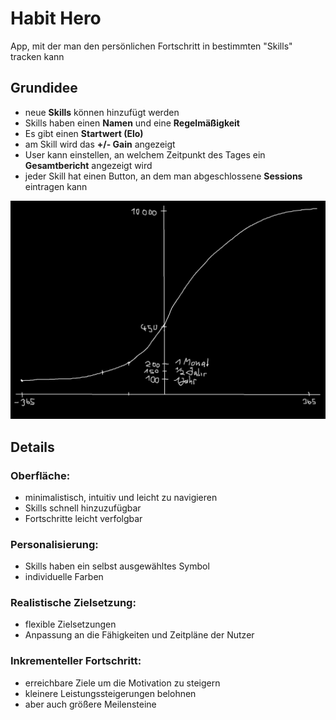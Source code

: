# Habit Hero

App, mit der man den persönlichen Fortschritt in bestimmten "Skills" tracken kann

## Grundidee

- neue **Skills** können hinzufügt werden
- Skills haben einen **Namen** und eine **Regelmäßigkeit**
- Es gibt einen **Startwert (Elo)**
- am Skill wird das **+/- Gain** angezeigt
- User kann einstellen, an welchem Zeitpunkt des Tages ein **Gesamtbericht** angezeigt wird
- jeder Skill hat einen Button, an dem man abgeschlossene **Sessions** eintragen kann

![elo function](assets\elo_function.png)

## Details

### Oberfläche: 
- minimalistisch, intuitiv und leicht zu navigieren
- Skills schnell hinzuzufügbar
- Fortschritte leicht verfolgbar

### Personalisierung: 
- Skills haben ein selbst ausgewähltes Symbol
- individuelle Farben

### Realistische Zielsetzung: 
- flexible Zielsetzungen 
- Anpassung an die Fähigkeiten und Zeitpläne der Nutzer

### Inkrementeller Fortschritt: 
- erreichbare Ziele um die Motivation zu steigern
- kleinere Leistungssteigerungen belohnen
- aber auch größere Meilensteine

